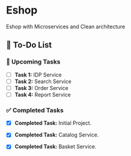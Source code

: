 # Eshop
Eshop with Microservices and Clean architecture
## 📝 To-Do List

### 🚀 Upcoming Tasks
- [ ] **Task 1:** IDP Service
- [ ] **Task 2:** Search Service
- [ ] **Task 3:** Order Service
- [ ] **Task 4:** Report Service

### ✅ Completed Tasks
- [x] **Completed Task:** Initial Project.
- [x] **Completed Task:** Catalog Service.
- [x] **Completed Task:** Basket Service.
      
